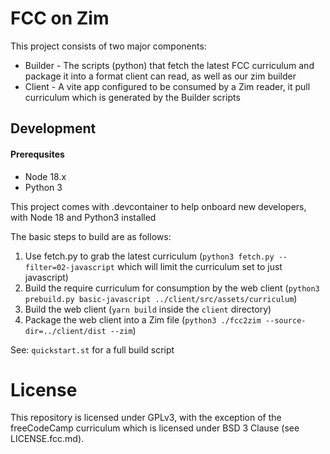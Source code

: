 # FCC on Zim

This project consists of two major components:

- Builder - The scripts (python) that fetch the latest FCC curriculum and package it into a format client can read, as well as our zim builder
- Client - A vite app configured to be consumed by a Zim reader, it pull curriculum which is generated by the Builder scripts

## Development

#### Prerequsites

- Node 18.x
- Python 3

This project comes with .devcontainer to help onboard new developers, with Node 18 and Python3 installed

The basic steps to build are as follows:

1. Use fetch.py to grab the latest curriculum (`python3 fetch.py --filter=02-javascript` which will limit the curriculum set to just javascript)
2. Build the require curriculum for consumption by the web client (`python3 prebuild.py basic-javascript ../client/src/assets/curriculum`)
3. Build the web client (`yarn build` inside the `client` directory)
3. Package the web client into a Zim file (`python3 ./fcc2zim --source-dir=../client/dist --zim`)

See: `quickstart.st` for a full build script

# License

This repository is licensed under GPLv3, with the exception of the freeCodeCamp curriculum which is licensed under BSD 3 Clause (see LICENSE.fcc.md).
